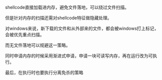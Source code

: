 shellcode直接加载进内存，避免文件落地，可以绕过文件扫描。

但是针对内存的扫描还需对shellcode特征做隐藏处理。

对windows来说，新下载的文件和从外部来的文件，都会被windows打上标记，会被优先重点扫描。

而无文件落地可以规避这一策略。

同时申请内存的时候采用渐进式申请，申请一块可读写内存，再在运行改为可执行。

最后，在执行时也要执行分离免杀的策略





